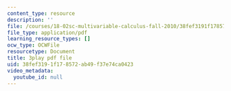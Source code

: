 ```yaml
---
content_type: resource
description: ''
file: /courses/18-02sc-multivariable-calculus-fall-2010/38fef3191f178572ab49f37e74ca0423_-pr1TLyPyDw.pdf
file_type: application/pdf
learning_resource_types: []
ocw_type: OCWFile
resourcetype: Document
title: 3play pdf file
uid: 38fef319-1f17-8572-ab49-f37e74ca0423
video_metadata:
  youtube_id: null
---
```

